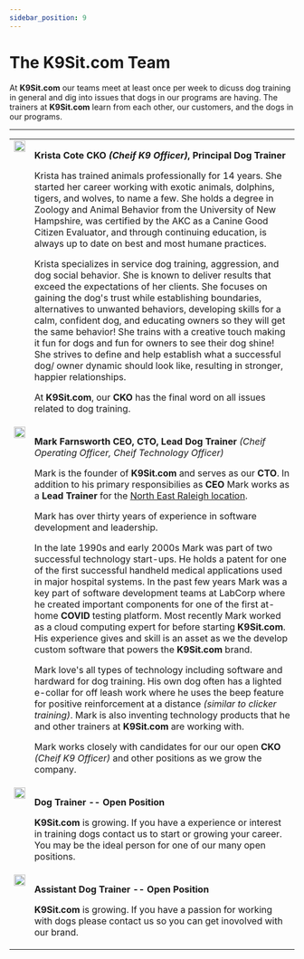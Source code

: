 ```yaml
---
sidebar_position: 9
---
```

# The K9Sit.com Team
At **K9Sit.com** our teams meet at least once per week to dicuss dog training
in general and dig into issues that dogs in our programs are having. The
trainers at **K9Sit.com** learn from each other, our customers, and the dogs in
our programs.

<hr />

<table>

<tr>
<td valign="top">
<a href="https://www.facebook.com/mark.farnsworth.v2/"><img src="https://k9sit.com/krista-cote.png"  width="100%" /></a>
</td>
<td>

**Krista Cote CKO _(Cheif K9 Officer)_, Principal Dog Trainer**

Krista has trained animals professionally for 14 years. She started her career
working with exotic animals, dolphins, tigers, and wolves, to name a few. She
holds a degree in Zoology and Animal Behavior from the University of New
Hampshire, was certified by the AKC as a Canine Good Citizen Evaluator, and
through continuing education, is always up to date on best and most humane
practices. 

Krista specializes in service dog training, aggression, and dog social
behavior. She is known to deliver results that exceed the expectations of her
clients. She focuses on gaining the dog's trust while establishing boundaries,
alternatives to unwanted behaviors, developing skills for a calm, confident
dog, and educating owners so they will get the same behavior! She trains with
a creative touch making it fun for dogs and fun for owners to see their dog
shine! She strives to define and help establish what a successful dog/ owner
dynamic should look like, resulting in stronger, happier relationships.

At **K9Sit.com**, our **CKO** has the final word on all issues related to dog
training.
</td>
</tr>

<tr>
<td valign="top">
<a href="https://www.facebook.com/mark.farnsworth.v2/"><img src="https://k9sit.com/mark-farnsworth.png"  width="100%" /></a>
</td>
<td>

**Mark Farnsworth CEO, CTO, Lead Dog Trainer**
_(Cheif Operating Officer, Cheif Technology Officer)_

Mark is the founder of **K9Sit.com** and serves as our **CTO**. In addition to
his primary responsibilies as **CEO** Mark works as a **Lead Trainer** for the
[North East Raleigh location](https://ne-raleigh-nc.k9sit.com/).

Mark has over thirty years of experience in software development and
leadership.

In the late 1990s and early 2000s Mark was part of two successful technology
start-ups. He holds a patent for one of the first successful handheld medical
applications used in major hospital systems. In the past few years Mark was a
key part of software development teams at LabCorp where he created important
components for one of the first at-home **COVID** testing platform. Most
recently Mark worked as a cloud computing expert for before starting
**K9Sit.com**. His experience gives and skill is an asset as we the develop
custom software that powers the **K9Sit.com** brand.

Mark love's all types of technology including software and hardward for dog
training. His own dog often has a lighted e-collar for off leash work where he
uses the beep feature for positive reinforcement at a distance _(similar to
clicker training)_. Mark is also inventing technology products that he and
other trainers at **K9Sit.com** are working with.

Mark works closely with candidates for our our open **CKO**
_(Cheif K9 Officer)_ and other positions as we grow the company.

</td>
</tr>

<tr>
<td valign="top">
<img src="https://k9sit.com/img/blank-person.png"  width="100%" />
</td>
<td>

**Dog Trainer -- Open Position**

**K9Sit.com** is growing. If you have a experience or interest in training dogs
contact us to start or growing your career. You may be the ideal person for one
of our many open positions.

</td>
</tr>

<tr>
<td valign="top">
<img src="https://k9sit.com/img/blank-person.png"  width="100%" />
</td>
<td>

**Assistant Dog Trainer -- Open Position**

**K9Sit.com** is growing. If you have a passion for working with dogs please
contact us so you can get inovolved with our brand.

</td>
</tr>

</table>